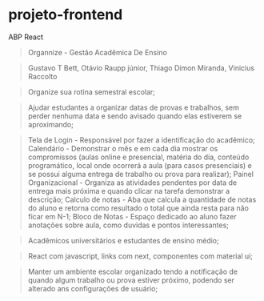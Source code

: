 ﻿# projeto-frontend
ABP React

> Organnize - Gestão Acadêmica De Ensino

> Gustavo T Bett, Otávio Raupp júnior, Thiago Dimon Miranda, Vinicius Raccolto

> Organize sua rotina semestral escolar;

> Ajudar estudantes a organizar datas de provas e trabalhos, sem perder nenhuma data e sendo avisado quando elas estiverem se aproximando;

> Tela de Login - Responsável por fazer a identificação do acadêmico; Calendário - Demonstrar o mês e em cada dia mostrar os compromissos (aulas online e presencial, matéria do dia, conteúdo programático, local onde ocorrerá a aula (para casos presenciais) e se possui alguma entrega de trabalho ou prova para realizar); Painel Organizacional - Organiza as atividades pendentes por data de entrega mais próxima e quando clicar na tarefa demonstrar a descrição; Calculo de notas - Aba que calcula a quantidade de notas do aluno e retorna como resultado o total que ainda resta para não ficar em N-1; Bloco de Notas - Espaço dedicado ao aluno fazer anotações sobre aula, como duvidas e pontos interessantes; 

> Acadêmicos universitários e estudantes de ensino médio;

> React com javascript, links com next, componentes com material ui;

> Manter um ambiente escolar organizado tendo a notificação de quando algum trabalho ou prova estiver próximo, podendo ser alterado ans configurações de usuário;
